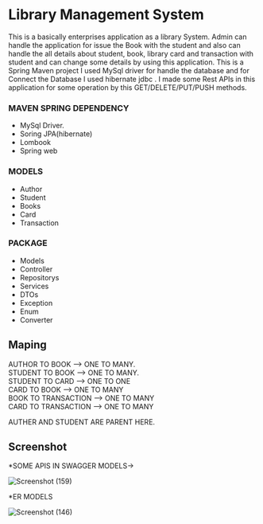 # Library Management System
 This is a basically enterprises application as a library System. Admin can handle the application for issue 
 the Book with the student and also can handle the all details about student, book, library card and transaction with student and can change some details by using this application.
 This is a Spring Maven project I used MySql driver for handle the database and for Connect the Database I used 
 hibernate jdbc . I made some Rest APIs in this application for some operation by this GET/DELETE/PUT/PUSH methods.


### MAVEN SPRING DEPENDENCY
* MySql Driver.
* Soring JPA(hibernate)
* Lombook
* Spring web

### MODELS
* Author
* Student
* Books
* Card
* Transaction
### PACKAGE
* Models
* Controller
* Repositorys
* Services
* DTOs
* Exception
* Enum
* Converter

## Maping
AUTHOR TO BOOK --> ONE TO MANY.    
STUDENT TO BOOK -->  ONE TO MANY.   
STUDENT TO CARD --> ONE TO ONE   
CARD TO BOOK    --> ONE TO MANY   
BOOK TO TRANSACTION --> ONE TO MANY  
CARD TO TRANSACTION --> ONE TO MANY  

AUTHER AND STUDENT ARE PARENT HERE.



## Screenshot  

*SOME APIS IN SWAGGER MODELS->

![Screenshot (159)](https://user-images.githubusercontent.com/106426358/231953485-a07b8341-3787-4220-bd79-08d558defdec.png)


*ER MODELS

![Screenshot (146)](https://user-images.githubusercontent.com/106426358/231953548-4b019b54-6d33-4f4a-bdf0-49ec6b4372b4.png)
